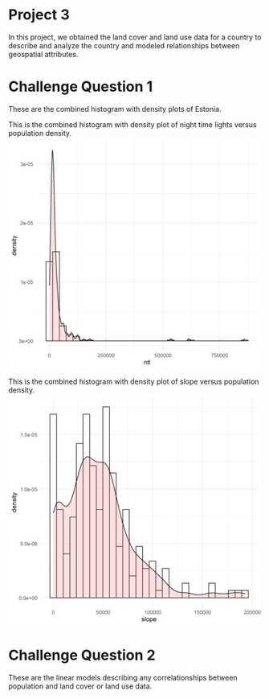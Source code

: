 # Project 3
In this project, we obtained the land cover and land use data for a country to describe and analyze the country and modeled relationships between geospatial attributes. 

# Challenge Question 1
These are the combined histogram with density plots of Estonia. 

This is the combined histogram with density plot of night time lights versus population density.
![](Project3ntl.png)

This is the combined histogram with density plot of slope versus population density. 
![](Project3slope.png)

# Challenge Question 2
These are the linear models describing any correlationships between population and land cover or land use data. 
